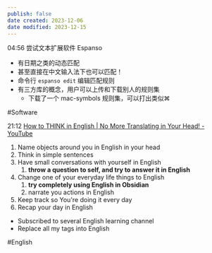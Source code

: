 ```yaml
---
publish: false
date created: 2023-12-06
date modified: 2023-12-15
---
```

04:56
尝试文本扩展软件 Espanso
+ 有日期之类的动态匹配
+ 甚至直接在中文输入法下也可以匹配！
+ 命令行 `espanso edit` 编辑匹配规则
+ 有三方库的概念，用户可以上传和下载别人的规则集
	+ 下载了一个 mac-symbols 规则集，可以打出类似⌘

#Software 

21:12
[How to THINK in English | No More Translating in Your Head! - YouTube](https://www.youtube.com/watch?v=SJOnhWiJArM)
1. Name objects around you in English in your head
2. Think in simple sentences
3. Have small conversations with yourself in English
	1. **throw a question to self, and try to answer it in English**
4. Change one of your everyday life things to English
	1. **try completely using English in Obsidian**
	2. narrate you actions in English
5. Keep track so You're doing it every day
6. Recap your day in English

+ Subscribed to several English learning channel
+ Replace all my tags into English

#English
